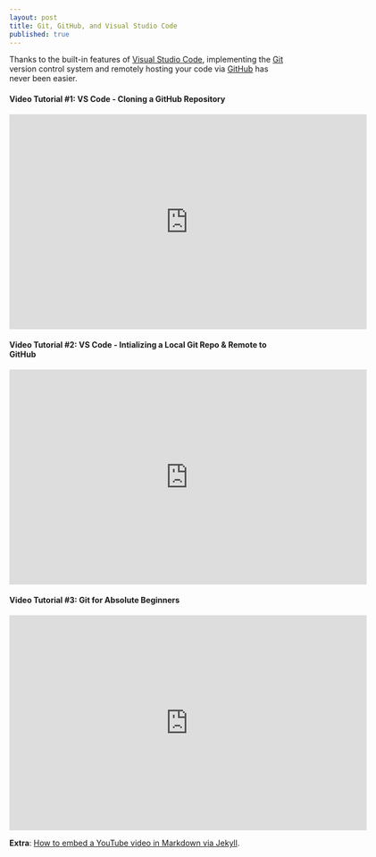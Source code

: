 ```yaml
---
layout: post
title: Git, GitHub, and Visual Studio Code
published: true
---
```

Thanks to the built-in features of [Visual Studio Code](https://code.visualstudio.com/), implementing the [Git](https://git-scm.com/) version control system and remotely hosting your code via [GitHub](https://github.com/) has never been easier.

#### Video Tutorial #1: VS Code - Cloning a GitHub Repository
<iframe width="640" height="385"
src="https://www.youtube.com/embed/9cMWR-EGFuY" 
frameborder="0"
allow="accelerometer; autoplay; encrypted-media; gyroscope; picture-in-picture" 
allowfullscreen></iframe>

#### Video Tutorial #2: VS Code - Intializing a Local Git Repo & Remote to GitHub
<iframe width="640" height="385"
src="https://www.youtube.com/embed/I7WfxhF2wEg"
frameborder="0" 
allow="accelerometer; autoplay; encrypted-media; gyroscope; picture-in-picture" 
allowfullscreen></iframe>

#### Video Tutorial #3: Git for Absolute Beginners
<iframe width="640" height="385"
src="https://www.youtube.com/embed/MUQfKFzIOeU"
frameborder="0"
allow="accelerometer; autoplay; encrypted-media; gyroscope; picture-in-picture"
allowfullscreen></iframe>

**Extra**: [How to embed a YouTube video in Markdown via Jekyll](https://stackoverflow.com/questions/11804820/embed-a-youtube-video).